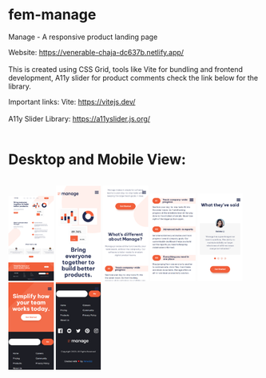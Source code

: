# fem-manage
Manage - A responsive product landing page

Website: https://venerable-chaja-dc637b.netlify.app/ </br></br>
This is created using CSS Grid, tools like Vite for bundling and frontend development, A11y slider for product comments check the link below for the library.


Important links:
Vite: https://vitejs.dev/ </br></br>
A11y Slider Library: https://a11yslider.js.org/ </br></br>

<h1>Desktop and Mobile View:</h1 </br></br>
<img src="/images/fem-manage-desktop_ss.png" width="18%"> <img src="/images/fem-manage-mobile_ss-1.png" width="18%"> <img src="/images/fem-manage-mobile_ss-2.png" width="18%"> <img src="/images/fem-manage-mobile_ss-3.png" width="18%"> <img src="/images/fem-manage-mobile_ss-4.png" width="18%"> <img src="/images/fem-manage-mobile_ss-5.png" width="18%"> <img src="/images/fem-manage-mobile_ss-6.png" width="18%">
